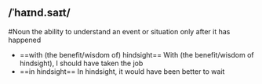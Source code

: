 ## /ˈhaɪnd.saɪt/
#Noun
the ability to understand an event or situation only after it has happened

- ==with (the benefit/wisdom of) hindsight==
With (the benefit/wisdom of hindsight), I should have taken the job
- ==in hindsight==
In hindsight, it would have been better to wait 